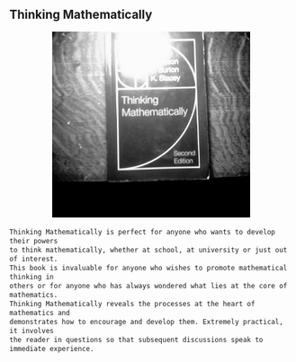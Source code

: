 ## Thinking Mathematically

<p align="center">
  <img src="https://github.com/stan-alam/science/blob/master/mathematics/lit/thinkMath/images/IMG_0105.JPG" width="70%" height="70%">
</p>


```text
Thinking Mathematically is perfect for anyone who wants to develop their powers
to think mathematically, whether at school, at university or just out of interest.
This book is invaluable for anyone who wishes to promote mathematical thinking in
others or for anyone who has always wondered what lies at the core of mathematics.
Thinking Mathematically reveals the processes at the heart of mathematics and
demonstrates how to encourage and develop them. Extremely practical, it involves
the reader in questions so that subsequent discussions speak to immediate experience.
```
